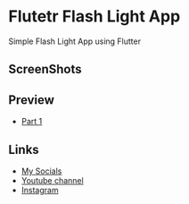 # Flutetr Flash Light App
Simple Flash Light App using Flutter
## ScreenShots

## Preview
* [Part 1](https://www.instagram.com/tv/CcKnWdiD018/?utm_source=ig_web_copy_link)

## Links
* [My Socials](https://znap.link/CodeWithFlexz)
* [Youtube channel](https://www.youtube.com/channel/UCLVrYXt3SL9rT-IcDmgU9Wg)
* [Instagram](https://instagram.com/codewithflexz)
